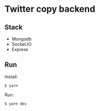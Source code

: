 # Twitter copy backend

## Stack

* Mongodb
* Socket.IO
* Express

## Run

Install:

`$ yarn` 

Run:

`$ yarn dev`